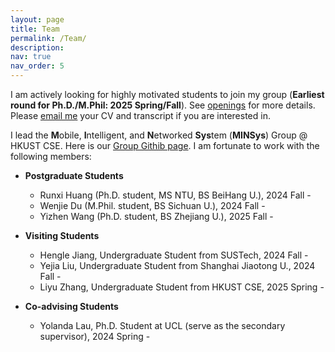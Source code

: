 ```yaml
---
layout: page
title: Team
permalink: /Team/
description: 
nav: true
nav_order: 5
---
```


I am actively looking for highly motivated students to join my group (**Earliest round for Ph.D./M.Phil: 2025 Spring/Fall**). See [openings](https://xmouyang.github.io/opening/) for more details. Please <a href="mailto:xmouyang@cse.ust.hk">email me</a> your CV and transcript if you are interested in.

I lead the **M**obile, **I**ntelligent, and **N**etworked **Sys**tem (**MINSys**) Group @ HKUST CSE. Here is our [Group Githib page](https://github.com/HKUST-MINSys-Lab). I am fortunate to work with the following members:

- **Postgraduate Students**
    - Runxi Huang (Ph.D. student, MS NTU, BS BeiHang U.), 2024 Fall -
    - Wenjie Du (M.Phil. student, BS Sichuan U.), 2024 Fall -
    - Yizhen Wang (Ph.D. student, BS Zhejiang U.), 2025 Fall -
 
- **Visiting Students**
    - Hengle Jiang, Undergraduate Student from SUSTech, 2024 Fall -
    - Yejia Liu, Undergraduate Student from Shanghai Jiaotong U., 2024 Fall -
    - Liyu Zhang, Undergraduate Student from HKUST CSE, 2025 Spring -

- **Co-advising Students**
    - Yolanda Lau, Ph.D. Student at UCL (serve as the secondary supervisor), 2024 Spring -
